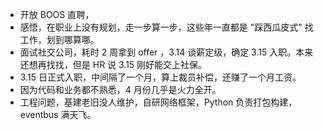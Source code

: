 
- 开放 BOOS 直聘，
- 感悟，在职业上没有规划，走一步算一步，这些年一直都是 "踩西瓜皮式" 找工作，划到哪算哪。
- 面试社交公司，耗时 2 周拿到 offer ，3.14 谈薪定级，确定 3.15 入职。本来还想再找找，但是 HR 说 3.15 刚好能交上社保。
- 3.15 日正式入职，中间隔了一个月，算上裁员补偿，还赚了一个月工资。
- 因为代码和业务都不熟悉，4 月份几乎是火力全开。
- 工程问题，基建老旧没人维护，自研网络框架，Python 负责打包构建，eventbus 满天飞。